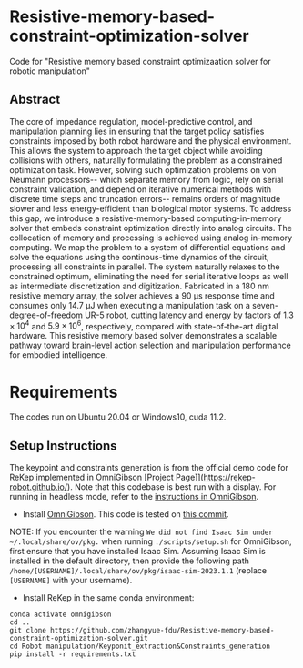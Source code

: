 # Resistive-memory-based-constraint-optimization-solver
Code for "Resistive memory based constraint optimizaation solver for robotic manipulation"

## Abstract
The core of impedance regulation, model-predictive control, and manipulation planning lies in ensuring that the target policy satisfies constraints imposed by both robot hardware and the physical environment. This allows the system to approach the target object while avoiding collisions with others, naturally formulating the problem as a constrained optimization task. However, solving such optimization problems on von Neumann processors-- which separate memory from logic, rely on serial constraint validation, and depend on iterative numerical methods with discrete time steps and truncation errors-- remains orders of magnitude slower and less energy-efficient than biological motor systems. To address this gap, we introduce a resistive-memory-based computing-in-memory solver that embeds constraint optimization directly into analog circuits. The collocation of memory and processing is achieved using analog in-memory computing. We map the problem to a system of differential equations and solve the equations using the continous-time dynamics of the circuit, processing all constraints in parallel. The system naturally relaxes to the constrained optimum, eliminating the need for serial iterative loops as well as intermediate discretization and digitization. Fabricated in a 180 nm resistive memory array, the solver achieves a 90 µs response time and consumes only 14.7 µJ when executing a manipulation task on a seven-degree-of-freedom UR-5 robot,  cutting latency and energy by factors of $1.3 \times 10^{4}$ and $5.9 \times 10^{6}$, respectively, compared with state-of-the-art digital hardware. This resistive memory based solver demonstrates a scalable pathway toward brain-level action selection and manipulation performance for embodied intelligence.

# Requirements
The codes run on Ubuntu 20.04 or Windows10, cuda 11.2.

## Setup Instructions

The keypoint and constraints generation is from the official demo code for ReKep implemented in OmniGibson [Project Page]](https://rekep-robot.github.io/). Note that this codebase is best run with a display. For running in headless mode, refer to the [instructions in OmniGibson](https://behavior.stanford.edu/omnigibson/getting_started/installation.html).

- Install [OmniGibson](https://behavior.stanford.edu/omnigibson/getting_started/installation.html). This code is tested on [this commit](https://github.com/StanfordVL/OmniGibson/tree/cc0316a0574018a3cb2956fcbff3be75c07cdf0f).

NOTE: If you encounter the warning `We did not find Isaac Sim under ~/.local/share/ov/pkg.` when running `./scripts/setup.sh` for OmniGibson, first ensure that you have installed Isaac Sim. Assuming Isaac Sim is installed in the default directory, then provide the following path `/home/[USERNAME]/.local/share/ov/pkg/isaac-sim-2023.1.1` (replace `[USERNAME]` with your username).

- Install ReKep in the same conda environment:
```Shell
conda activate omnigibson
cd ..
git clone https://github.com/zhangyue-fdu/Resistive-memory-based-constraint-optimization-solver.git
cd Robot manipulation/Keyponit_extraction&Constraints_generation
pip install -r requirements.txt
```





